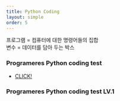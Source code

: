 ```yaml
---
title: Python Coding  
layout: simple  
order: 5 
---
```


프로그램 = 컴퓨터에 대한 명령어들의 집합    
변수 = 데이터를 담아 두는 박스


### Programeres Python coding test
- [CLICK!](https://github.com/Han-Daon/Programmers-PythonCoding/tree/b5622483ef5a3a8c2efed8d8ddfbcde679e6b1e7/%ED%94%84%EB%A1%9C%EA%B7%B8%EB%9E%98%EB%A8%B8%EC%8A%A4/unrated)

### Programeres Python coding test LV.1

